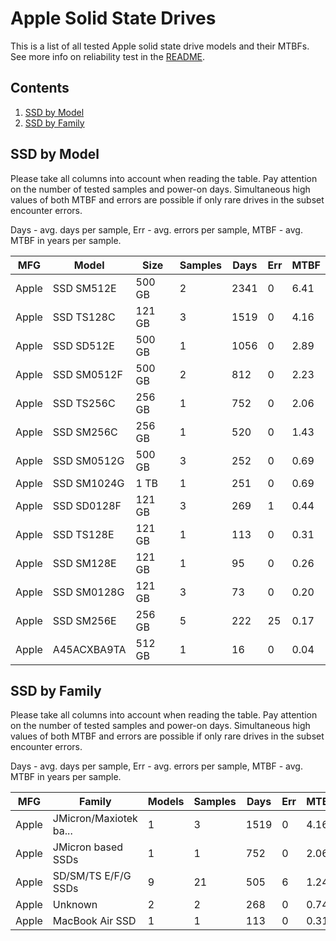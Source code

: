 Apple Solid State Drives
========================

This is a list of all tested Apple solid state drive models and their MTBFs. See
more info on reliability test in the [README](https://github.com/bsdhw/SMART).

Contents
--------

1. [ SSD by Model  ](#ssd-by-model)
2. [ SSD by Family ](#ssd-by-family)

SSD by Model
------------

Please take all columns into account when reading the table. Pay attention on the
number of tested samples and power-on days. Simultaneous high values of both MTBF
and errors are possible if only rare drives in the subset encounter errors.

Days - avg. days per sample,
Err  - avg. errors per sample,
MTBF - avg. MTBF in years per sample.

| MFG       | Model              | Size   | Samples | Days  | Err   | MTBF |
|-----------|--------------------|--------|---------|-------|-------|------|
| Apple     | SSD SM512E         | 500 GB | 2       | 2341  | 0     | 6.41   |
| Apple     | SSD TS128C         | 121 GB | 3       | 1519  | 0     | 4.16   |
| Apple     | SSD SD512E         | 500 GB | 1       | 1056  | 0     | 2.89   |
| Apple     | SSD SM0512F        | 500 GB | 2       | 812   | 0     | 2.23   |
| Apple     | SSD TS256C         | 256 GB | 1       | 752   | 0     | 2.06   |
| Apple     | SSD SM256C         | 256 GB | 1       | 520   | 0     | 1.43   |
| Apple     | SSD SM0512G        | 500 GB | 3       | 252   | 0     | 0.69   |
| Apple     | SSD SM1024G        | 1 TB   | 1       | 251   | 0     | 0.69   |
| Apple     | SSD SD0128F        | 121 GB | 3       | 269   | 1     | 0.44   |
| Apple     | SSD TS128E         | 121 GB | 1       | 113   | 0     | 0.31   |
| Apple     | SSD SM128E         | 121 GB | 1       | 95    | 0     | 0.26   |
| Apple     | SSD SM0128G        | 121 GB | 3       | 73    | 0     | 0.20   |
| Apple     | SSD SM256E         | 256 GB | 5       | 222   | 25    | 0.17   |
| Apple     | A45ACXBA9TA        | 512 GB | 1       | 16    | 0     | 0.04   |

SSD by Family
-------------

Please take all columns into account when reading the table. Pay attention on the
number of tested samples and power-on days. Simultaneous high values of both MTBF
and errors are possible if only rare drives in the subset encounter errors.

Days - avg. days per sample,
Err  - avg. errors per sample,
MTBF - avg. MTBF in years per sample.

| MFG       | Family                 | Models | Samples | Days  | Err   | MTBF |
|-----------|------------------------|--------|---------|-------|-------|------|
| Apple     | JMicron/Maxiotek ba... | 1      | 3       | 1519  | 0     | 4.16   |
| Apple     | JMicron based SSDs     | 1      | 1       | 752   | 0     | 2.06   |
| Apple     | SD/SM/TS E/F/G SSDs    | 9      | 21      | 505   | 6     | 1.24   |
| Apple     | Unknown                | 2      | 2       | 268   | 0     | 0.74   |
| Apple     | MacBook Air SSD        | 1      | 1       | 113   | 0     | 0.31   |
